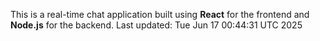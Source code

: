 This is a real-time chat application built using **React** for the frontend and **Node.js** for the backend.
Last updated: Tue Jun 17 00:44:31 UTC 2025
